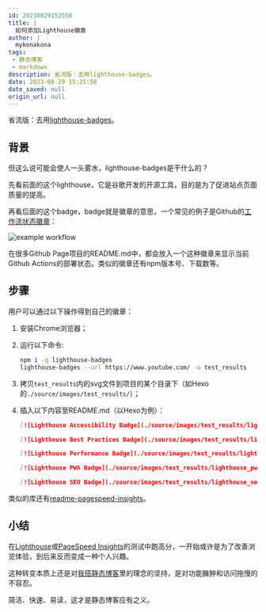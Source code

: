 ```yaml
---
id: 20230829152550
title: |
  如何添加Lighthouse徽章
author: |
  mykonakona
tags:
 - 静态博客
 - markdown
description: 省流版：去用lighthouse-badges。
date: 2023-08-29 15:25:50
date_saved: null
origin_url: null
---
```


省流版：去用[lighthouse-badges][1]。

<!-- more -->

## 背景

但这么说可能会使人一头雾水，lighthouse-badges是干什么的？

先看前面的这个lighthouse，它是谷歌开发的开源工具，目的是为了促进站点页面质量的提高。

再看后面的这个badge，badge就是徽章的意思，一个常见的例子是Github的[工作流状态徽章][2]：

![example workflow](https://github.com/mykonakona/mykonakona.github.io/actions/workflows/github-actions.yml/badge.svg)

在很多Github Page项目的README.md中，都会放入一个这种徽章来显示当前Github Actions的部署状态。类似的徽章还有npm版本号、下载数等。

## 步骤

用户可以通过以下操作得到自己的徽章：

1. 安装Chrome浏览器；
2. 运行以下命令:

   ```bash
   npm i -g lighthouse-badges
   lighthouse-badges --url https://www.youtube.com/ -o test_results
   ```

3. 拷贝`test_results`内的svg文件到项目的某个目录下（如Hexo的`./source/images/test_results/`）；
4. 插入以下内容至README.md（以Hexo为例）：

   ```markdown
   [![Lighthouse Accessibility Badge](./source/images/test_results/lighthouse_accessibility.svg)](https://github.com/emazzotta/   lighthouse-badges)
   
   [![Lighthouse Best Practices Badge](./source/images/test_results/lighthouse_best-practices.svg)](https://github.com/   emazzotta/lighthouse-badges)
   
   [![Lighthouse Performance Badge](./source/images/test_results/lighthouse_performance.svg)](https://github.com/emazzotta/   lighthouse-badges)
   
   [![Lighthouse PWA Badge](./source/images/test_results/lighthouse_pwa.svg)](https://github.com/emazzotta/lighthouse-badges)
   
   [![Lighthouse SEO Badge](./source/images/test_results/lighthouse_seo.svg)](https://github.com/emazzotta/lighthouse-badges)
   ```

类似的库还有[readme-pagespeed-insights][3]。

## 小结

在[Lighthouse][4]或[PageSpeed Insights][5]的测试中跑高分，一开始或许是为了改善浏览体验，到后来反而变成一种个人兴趣。

这种转变本质上还是对[我搭静态博客][6]里的理念的坚持，是对功能臃肿和访问拖慢的不容忍。

简洁、快速、易读，这才是静态博客应有之义。

[1]: https://github.com/emazzotta/lighthouse-badges
[2]: https://docs.github.com/en/actions/monitoring-and-troubleshooting-workflows/adding-a-workflow-status-badge
[3]: https://github.com/ankurparihar/readme-pagespeed-insights
[4]: https://developer.chrome.com/docs/lighthouse/overview/
[5]: https://pagespeed.web.dev
[6]: https://mykonakona.github.io/posts/2020-05-27/
